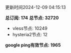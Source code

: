 更新时间2024-12-09 04:15:13

**总订阅: 174**
**总节点: 32720**
- vless节点: 10249
- hysteria2节点: 12

**google ping有效节点: 1965**

